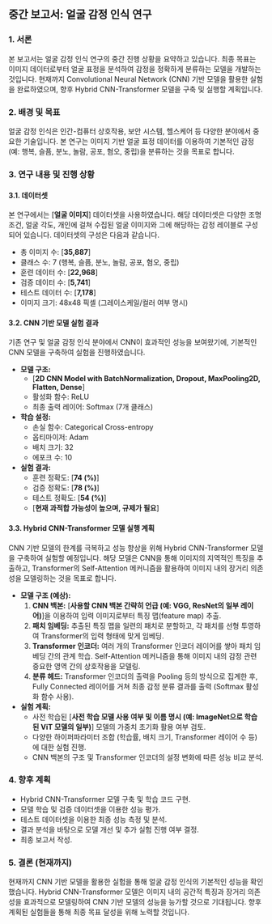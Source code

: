 ## 중간 보고서: 얼굴 감정 인식 연구

### 1. 서론

본 보고서는 얼굴 감정 인식 연구의 중간 진행 상황을 요약하고 있습니다. 최종 목표는 이미지 데이터로부터 얼굴 표정을 분석하여 감정을 정확하게 분류하는 모델을 개발하는 것입니다. 현재까지 Convolutional Neural Network (CNN) 기반 모델을 활용한 실험을 완료하였으며, 향후 Hybrid CNN-Transformer 모델을 구축 및 실행할 계획입니다.

### 2. 배경 및 목표

얼굴 감정 인식은 인간-컴퓨터 상호작용, 보안 시스템, 헬스케어 등 다양한 분야에서 중요한 기술입니다. 본 연구는 이미지 기반 얼굴 표정 데이터를 이용하여 기본적인 감정(예: 행복, 슬픔, 분노, 놀람, 공포, 혐오, 중립)을 분류하는 것을 목표로 합니다.

### 3. 연구 내용 및 진행 상황

#### 3.1. 데이터셋

본 연구에서는 [**얼굴 이미지**] 데이터셋을 사용하였습니다. 해당 데이터셋은 다양한 조명 조건, 얼굴 각도, 개인에 걸쳐 수집된 얼굴 이미지와 그에 해당하는 감정 레이블로 구성되어 있습니다. 데이터셋의 구성은 다음과 같습니다.

* 총 이미지 수: [**35,887**]
* 클래스 수: 7 (행복, 슬픔, 분노, 놀람, 공포, 혐오, 중립)
* 훈련 데이터 수: [**22,968**]
* 검증 데이터 수: [**5,741**]
* 테스트 데이터 수: [**7,178**]
* 이미지 크기: 48x48 픽셀 (그레이스케일/컬러 여부 명시)

#### 3.2. CNN 기반 모델 실험 결과

기존 연구 및 얼굴 감정 인식 분야에서 CNN이 효과적인 성능을 보여왔기에, 기본적인 CNN 모델을 구축하여 실험을 진행하였습니다.

* **모델 구조:**
    * [**2D CNN Model with BatchNormalization, Dropout, MaxPooling2D, Flatten, Dense**]
    * 활성화 함수: ReLU
    * 최종 출력 레이어: Softmax (7개 클래스)
* **학습 설정:**
    * 손실 함수: Categorical Cross-entropy
    * 옵티마이저: Adam
    * 배치 크기: 32
    * 에포크 수: 10
* **실험 결과:**
    * 훈련 정확도: [**74 (%)**]
    * 검증 정확도: [**78 (%)**]
    * 테스트 정확도: [**54 (%)**]
    * [**현재 과적합 가능성이 높으며, 규제가 필요**]

#### 3.3. Hybrid CNN-Transformer 모델 실행 계획

CNN 기반 모델의 한계를 극복하고 성능 향상을 위해 Hybrid CNN-Transformer 모델을 구축하여 실험할 예정입니다. 해당 모델은 CNN을 통해 이미지의 지역적인 특징을 추출하고, Transformer의 Self-Attention 메커니즘을 활용하여 이미지 내의 장거리 의존성을 모델링하는 것을 목표로 합니다.

* **모델 구조 (예상):**
    1.  **CNN 백본:** [**사용할 CNN 백본 간략히 언급 (예: VGG, ResNet의 일부 레이어)**]을 이용하여 입력 이미지로부터 특징 맵(feature map) 추출.
    2.  **패치 임베딩:** 추출된 특징 맵을 일련의 패치로 분할하고, 각 패치를 선형 투영하여 Transformer의 입력 형태에 맞게 임베딩.
    3.  **Transformer 인코더:** 여러 개의 Transformer 인코더 레이어를 쌓아 패치 임베딩 간의 관계 학습. Self-Attention 메커니즘을 통해 이미지 내의 감정 관련 중요한 영역 간의 상호작용을 모델링.
    4.  **분류 헤드:** Transformer 인코더의 출력을 Pooling 등의 방식으로 집계한 후, Fully Connected 레이어를 거쳐 최종 감정 분류 결과를 출력 (Softmax 활성화 함수 사용).
* **실험 계획:**
    * 사전 학습된 [**사전 학습 모델 사용 여부 및 이름 명시 (예: ImageNet으로 학습된 ViT 모델의 일부)**] 모델의 가중치 초기화 활용 여부 검토.
    * 다양한 하이퍼파라미터 조합 (학습률, 배치 크기, Transformer 레이어 수 등)에 대한 실험 진행.
    * CNN 백본의 구조 및 Transformer 인코더의 설정 변화에 따른 성능 비교 분석.

### 4. 향후 계획

* Hybrid CNN-Transformer 모델 구축 및 학습 코드 구현.
* 모델 학습 및 검증 데이터셋을 이용한 성능 평가.
* 테스트 데이터셋을 이용한 최종 성능 측정 및 분석.
* 결과 분석을 바탕으로 모델 개선 및 추가 실험 진행 여부 결정.
* 최종 보고서 작성.

### 5. 결론 (현재까지)

현재까지 CNN 기반 모델을 활용한 실험을 통해 얼굴 감정 인식의 기본적인 성능을 확인했습니다. Hybrid CNN-Transformer 모델은 이미지 내의 공간적 특징과 장거리 의존성을 효과적으로 모델링하여 CNN 기반 모델의 성능을 능가할 것으로 기대됩니다. 향후 계획된 실험들을 통해 최종 목표 달성을 위해 노력할 것입니다.